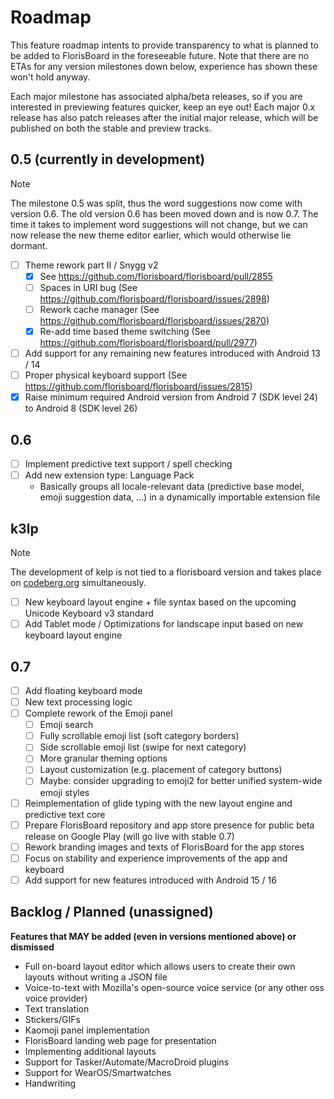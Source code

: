 # Roadmap

This feature roadmap intents to provide transparency to what is planned to be added to FlorisBoard in the foreseeable future. Note that there are no ETAs for any version milestones down below, experience has shown these won't hold anyway.

Each major milestone has associated alpha/beta releases, so if you are interested in previewing features quicker, keep an eye out! Each major 0.x release has also patch releases after the initial major release, which will be published on both the stable and preview tracks.

## 0.5 (currently in development)

> [!NOTE]
> The milestone 0.5 was split, thus the word suggestions now come with version 0.6. The old version 0.6 has been moved down and is now 0.7. The time it takes to implement word suggestions will not change, but we can now release the new theme editor earlier, which would otherwise lie dormant.

- [ ] Theme rework part II / Snygg v2
  - [x] See https://github.com/florisboard/florisboard/pull/2855
  - [ ] Spaces in URI bug (See https://github.com/florisboard/florisboard/issues/2898)
  - [ ] Rework cache manager (See https://github.com/florisboard/florisboard/issues/2870)
  - [x] Re-add time based theme switching (See https://github.com/florisboard/florisboard/pull/2977)
- [ ] Add support for any remaining new features introduced with Android 13 / 14
- [ ] Proper physical keyboard support (See https://github.com/florisboard/florisboard/issues/2815)
- [x] Raise minimum required Android version from Android 7 (SDK level 24) to Android 8 (SDK level 26)

## 0.6

- [ ] Implement predictive text support / spell checking
- [ ] Add new extension type: Language Pack
    - Basically groups all locale-relevant data (predictive base model, emoji suggestion data, ...)
      in a dynamically importable extension file

## k3lp

> [!NOTE]
> The development of kelp is not tied to a florisboard version and takes place on [codeberg.org](https://codeberg.org/k3lp/k3lp) simultaneously.

- [ ] New keyboard layout engine + file syntax based on the upcoming Unicode Keyboard v3 standard
- [ ] Add Tablet mode / Optimizations for landscape input based on new keyboard layout engine

## 0.7

- [ ] Add floating keyboard mode
- [ ] New text processing logic
- [ ] Complete rework of the Emoji panel
  - [ ] Emoji search
  - [ ] Fully scrollable emoji list (soft category borders)
  - [ ] Side scrollable emoji list (swipe for next category)
  - [ ] More granular theming options
  - [ ] Layout customization (e.g. placement of category buttons)
  - [ ] Maybe: consider upgrading to emoji2 for better unified system-wide emoji styles
- [ ] Reimplementation of glide typing with the new layout engine and predictive text core
- [ ] Prepare FlorisBoard repository and app store presence for public beta release on Google Play (will go live with stable 0.7)
- [ ] Rework branding images and texts of FlorisBoard for the app stores
- [ ] Focus on stability and experience improvements of the app and keyboard
- [ ] Add support for new features introduced with Android 15 / 16

## Backlog / Planned (unassigned)

**Features that MAY be added (even in versions mentioned above) or dismissed**

- Full on-board layout editor which allows users to create their own layouts without writing a JSON file
- Voice-to-text with Mozilla's open-source voice service (or any other oss voice provider)
- Text translation
- Stickers/GIFs
- Kaomoji panel implementation
- FlorisBoard landing web page for presentation
- Implementing additional layouts
- Support for Tasker/Automate/MacroDroid plugins
- Support for WearOS/Smartwatches
- Handwriting
